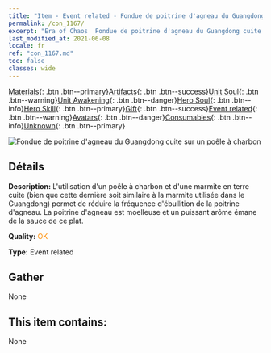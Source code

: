 ```yaml
---
title: "Item - Event related - Fondue de poitrine d'agneau du Guangdong cuite sur un poêle à charbon"
permalink: /con_1167/
excerpt: "Era of Chaos  Fondue de poitrine d'agneau du Guangdong cuite sur un poêle à charbon"
last_modified_at: 2021-06-08
locale: fr
ref: "con_1167.md"
toc: false
classes: wide
---
```

 [Materials](/ItemsFR/){: .btn .btn--primary}[Artifacts](/ItemsFR/Artifacts/){: .btn .btn--success}[Unit Soul](/ItemsFR/UnitSoul/){: .btn .btn--warning}[Unit Awakening](/ItemsFR/UnitAwakening/){: .btn .btn--danger}[Hero Soul](/ItemsFR/HeroSoul/){: .btn .btn--info}[Hero Skill](/ItemsFR/HeroSkill/){: .btn .btn--primary}[Gift](/ItemsFR/Gift/){: .btn .btn--success}[Event related](/ItemsFR/Events/){: .btn .btn--warning}[Avatars](/ItemsFR/Avatars/){: .btn .btn--danger}[Consumables](/ItemsFR/Consumables/){: .btn .btn--info}[Unknown](/ItemsFR/Unknown/){: .btn .btn--primary}

 ![Fondue de poitrine d'agneau du Guangdong cuite sur un poêle à charbon](/images/t/i_81511121.png)

## Détails
 **Description:** L'utilisation d'un poêle à charbon et d'une marmite en terre cuite (bien que cette dernière soit similaire à la marmite utilisée dans le Guangdong) permet de réduire la fréquence d'ébullition de la poitrine d'agneau. La poitrine d'agneau est moelleuse et un puissant arôme émane de la sauce de ce plat.

 **Quality:** <span style="color: #FF8C00">OK</span>

 **Type:** Event related

## Gather

  None

## This item contains:

  None

